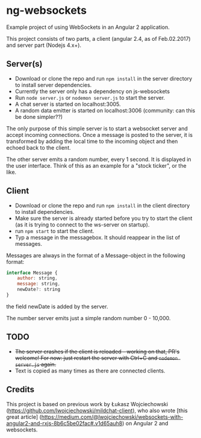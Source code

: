 # ng-websockets
Example project of using WebSockets in an Angular 2 application.

This project consists of two parts, a client (angular 2.4, as of Feb.02.2017) and server part (Nodejs 4.x+).

## Server(s)
- Download or clone the repo and run `npm install` in the server directory to install server dependencies.
- Currently the server only has a dependency on js-websockets
- Run `node server.js` or `nodemon server.js` to start the server.
- A chat server is started on localhost:3005.
- A random data emitter is started on localhost:3006 (community: can this be done simpler??)

The only purpose of this simple server is to start a websocket server and accept incoming connections. Once a message is posted to the server, it is transformed by adding the local time to the incoming object and then echoed back to the client.

The other server emits a random number, every 1 second. It is displayed in the user interface. Think of this as an example for a "stock ticker", or the like.

## Client
- Download or clone the repo and run `npm install` in the client directory to install dependencies.
- Make sure the server is already started before you try to start the client (as it is trying to connect to the ws-server on startup).
- run `npm start` to start the client.
- Typ a message in the messagebox. It should reappear in the list of messages.

Messages are always in the format of a Message-object in the following format:
```javascript
interface Message {
	author: string,
	message: string,
	newDate?: string
}
```

the field newDate is added by the server.

The number server emits just a simple random number 0 - 10,000.

## TODO
- ~~The server crashes if the client is reloaded - working on that, PR's welcome! For now: just restart the server with Ctrl+C and `nodemon server.js` again.~~
- Text is copied as many times as there are connected clients.

## Credits
This project is based on previous work by Łukasz Wojciechowski (https://github.com/lwojciechowski/mildchat-client), who also wrote [this great article] (https://medium.com/@lwojciechowski/websockets-with-angular2-and-rxjs-8b6c5be02fac#.v1d65auh8)  on Angular 2 and websockets.
